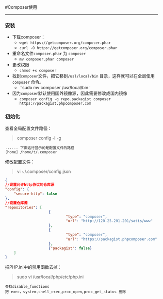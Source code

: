 #Composer使用

---

### 安装

- 下载composer：
  - `wget https://getcomposer.org/composer.phar`
  -  `curl -O https://getcomposer.org/composer.phar`
- 重命名文件`composer.phar` 为 `composer`
  - `mv composer.phar composer`
- 更改权限
  - `chmod +x composer`
- 找到`composer`文件，把它移到`/usl/local/bin` 目录，这样就可以在全局使用`composer` 命令。 
  - ``sudo mv composer /usr/local/bin` 
- 因为`composer`默认使用国外镜像源，因此需要修改成国内镜像
  - `composer config -g repo.packagist composer https://packagist.phpcomposer.com`


### 初始化

查看全局配置文件路径：

> composer config -l -g

```
...... 下面这行显示的是配置文件的路径
[home] /home/t/.composer
```

修改配置文件：

> vi ~/.composer/config.json

```json
{
//设置允许http协议的仓库源
"config": {
    "secure-http": false
},
//设置仓库源
"repositories": [
                    {
                            "type": "composer",
                            "url": "http://120.25.201.201/satis/www"
                    },
                    {
                            "type": "composer",
                            "url": "https://packagist.phpcomposer.com"
                    },
                    {"packagist": false}
    ]
}
```

把PHP.ini中的禁用函数去掉：

> sudo vi /usr/local/php/etc/php.ini

```
查找disable_functions
把 exec，system,shell_exec,proc_open,proc_get_status 删除
```